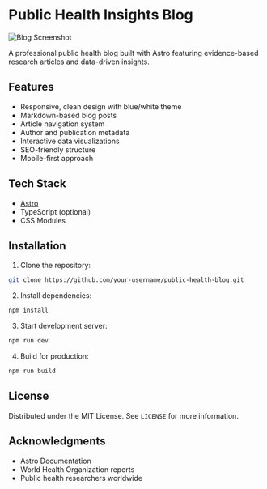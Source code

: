 # Public Health Insights Blog

![Blog Screenshot](https://via.placeholder.com/800x400.png?text=Public+Health+Insights+Screenshot)

A professional public health blog built with Astro featuring evidence-based research articles and data-driven insights.

## Features

- Responsive, clean design with blue/white theme
- Markdown-based blog posts
- Article navigation system
- Author and publication metadata
- Interactive data visualizations
- SEO-friendly structure
- Mobile-first approach

## Tech Stack

- [Astro](https://astro.build)
- TypeScript (optional)
- CSS Modules

## Installation

1. Clone the repository:
```bash
git clone https://github.com/your-username/public-health-blog.git
```

2. Install dependencies:
```bash
npm install
```

3. Start development server:
```bash
npm run dev
```

4. Build for production:
```bash
npm run build
```

## License
Distributed under the MIT License. See `LICENSE` for more information.

## Acknowledgments
- Astro Documentation
- World Health Organization reports
- Public health researchers worldwide
